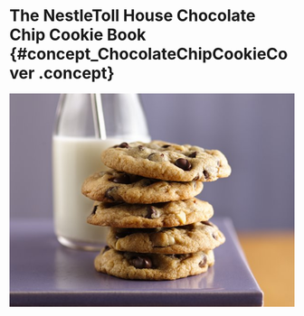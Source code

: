 # The NestleToll House Chocolate Chip Cookie Book {#concept_ChocolateChipCookieCover .concept}

 ![](../image/CookieStack.png) 

